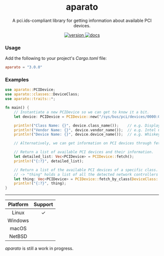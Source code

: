 <div align="center">
<h1>aparato</h1>

A pci.ids-compliant library for getting information about available PCI devices.

<a href="https://crates.io/crates/aparato">
    <img src="https://img.shields.io/crates/v/aparato" alt="version" />
</a>

<a href="https://docs.rs/crate/aparato/">
    <img src="https://docs.rs/aparato/badge.svg" alt="docs" />
</a>

</div>

### Usage

Add the following to your project's *Cargo.toml* file:

```toml
aparato = "3.0.0"
```

### Examples

```rust
use aparato::PCIDevice;
use aparato::classes::DeviceClass;
use aparato::traits::*;

fn main() {
    // Instantiate a new PCIDevice so we can get to know it a bit.
    let device: PCIDevice = PCIDevice::new("/sys/bus/pci/devices/0000:00:02.0");

    println!("Class Name: {}", device.class_name());    // e.g. Display Controller
    println!("Vendor Name: {}", device.vendor_name());  // e.g. Intel Corporation
    println!("Device Name: {}", device.device_name());  // e.g. WhiskeyLake-U GT2 [UHD Graphics 620]

    // Alternatively, we can get information on PCI devices through fetching them in bulk!

    // Return a list of available PCI devices and their information.
    let detailed_list: Vec<PCIDevice> = PCIDevice::fetch();
    println!("{:?}", detailed_list);

    // Return a list of the available PCI devices of a specific class.
    // -> "thing" holds a list of all the detected network controllers and their information.
    let thing: Vec<PCIDevice> = PCIDevice::fetch_by_class(DeviceClass::NetworkController);
    println!("{:?}", thing);
}

```

---

| Platform  | Support |
| :-------: | :-----: |
| Linux     |    ✓    |
| Windows   |         |
| macOS     |         |
| NetBSD    |         |

_aparato_ is still a work in progress.